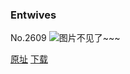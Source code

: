 ### Entwives
No.2609
![图片不见了~~~](https://imgs.xkcd.com/comics/entwives.png)

[原址](https://xkcd.com//2609) [下载](https://imgs.xkcd.com/comics/entwives.png)

